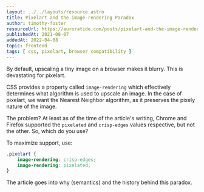 ```yaml
---
layout: ../../layouts/resource.astro
title: Pixelart and the image-rendering Paradox
author: timothy-foster
resourceUrl: https://auroratide.com/posts/pixelart-and-the-image-rendering-paradox
publishedAt: 2021-08-07
addedAt: 2022-04-08
topic: frontend
tags: [ css, pixelart, browser compatibility ]
---
```


By default, upscaling a tiny image on a browser makes it blurry. This is devastating for pixelart.

CSS provides a property called `image-rendering` which effectively determines what algorithm is used to upscale an image. In the case of pixelart, we want the Nearest Neighbor algorithm, as it preserves the pixely nature of the image.

The problem? At least as of the time of the article's writing, Chrome and Firefox supported the `pixelated` and `crisp-edges` values respective, but not the other. So, which do you use?

To maximize support, use:

```css
.pixelart {
    image-rendering: crisp-edges;
    image-rendering: pixelated;
}
```

The article goes into why (semantics) and the history behind this paradox.
